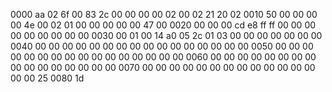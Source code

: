 0000   aa 02 6f 00 83 2c 00 00 00 00 02 00 02 21 20 02
0010   50 00 00 00 00 4e 00 02 01 00 00 00 00 00 47 00
0020   00 00 00 cd e8 ff ff 00 00 00 00 00 00 00 00 00
0030   00 01 00 14 a0 05 2c 01 03 00 00 00 00 00 00 00
0040   00 00 00 00 00 00 00 00 00 00 00 00 00 00 00 00
0050   00 00 00 00 00 00 00 00 00 00 00 00 00 00 00 00
0060   00 00 00 00 00 00 00 00 00 00 00 00 00 00 00 00
0070   00 00 00 00 00 00 00 00 00 00 00 00 00 00 00 25
0080   1d
